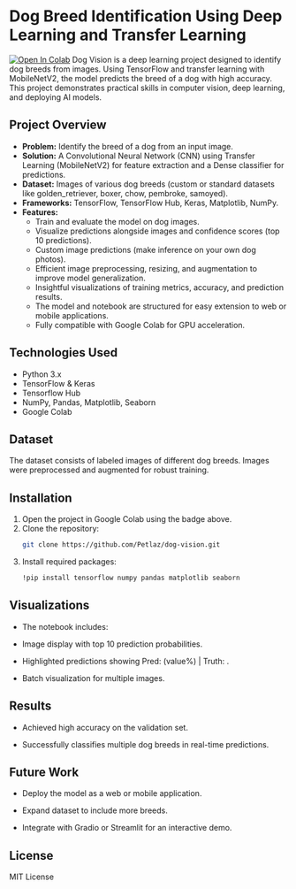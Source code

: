 # Dog Breed Identification Using Deep Learning and Transfer Learning
[![Open In Colab](https://colab.research.google.com/assets/colab-badge.svg)](https://colab.research.google.com/drive/1rUh8ZLPylROONcYJtT-nW9xGwDfDNxcu?usp=sharing)
Dog Vision is a deep learning project designed to identify dog breeds from images. Using TensorFlow and transfer learning with MobileNetV2, the model predicts the breed of a dog with high accuracy. This project demonstrates practical skills in computer vision, deep learning, and deploying AI models.


## Project Overview

- **Problem:** Identify the breed of a dog from an input image.
- **Solution:** A Convolutional Neural Network (CNN) using Transfer Learning (MobileNetV2) for feature extraction and a Dense classifier for predictions.
- **Dataset:** Images of various dog breeds (custom or standard datasets like golden_retriever, boxer, chow, pembroke, samoyed).
- **Frameworks:** TensorFlow, TensorFlow Hub, Keras, Matplotlib, NumPy.
- **Features:**
  - Train and evaluate the model on dog images.
  - Visualize predictions alongside images and confidence scores (top 10 predictions).
  - Custom image predictions (make inference on your own dog photos).
  - Efficient image preprocessing, resizing, and augmentation to improve model generalization.
  - Insightful visualizations of training metrics, accuracy, and prediction results.
  - The model and notebook are structured for easy extension to web or mobile applications.
  - Fully compatible with Google Colab for GPU acceleration.

## Technologies Used
- Python 3.x
- TensorFlow & Keras
- Tensorflow Hub
- NumPy, Pandas, Matplotlib, Seaborn
- Google Colab

## Dataset
The dataset consists of labeled images of different dog breeds. Images were preprocessed and augmented for robust training.

## Installation
1. Open the project in Google Colab using the badge above.
2. Clone the repository:
   ```bash
   git clone https://github.com/Petlaz/dog-vision.git
3. Install required packages:
   ```bash
   !pip install tensorflow numpy pandas matplotlib seaborn

## Visualizations

* The notebook includes:

* Image display with top 10 prediction probabilities.

* Highlighted predictions showing Pred: <breed> (value%) | Truth: <breed>.

* Batch visualization for multiple images.

## Results

- Achieved high accuracy on the validation set.

- Successfully classifies multiple dog breeds in real-time predictions.

## Future Work

* Deploy the model as a web or mobile application.

* Expand dataset to include more breeds.

* Integrate with Gradio or Streamlit for an interactive demo.

## License

MIT License
   
